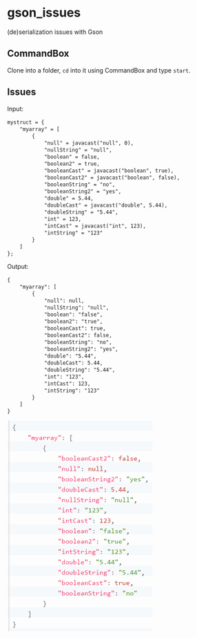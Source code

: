 # gson_issues
(de)serialization issues with Gson

## CommandBox
Clone into a folder, `cd` into it using CommandBox and type `start`.

## Issues
Input:
```
mystruct = {
	"myarray" = [
		{
			"null" = javacast("null", 0),
			"nullString" = "null",
			"boolean" = false,
			"boolean2" = true,
			"booleanCast" = javacast("boolean", true),
			"booleanCast2" = javacast("boolean", false),
			"booleanString" = "no",
			"booleanString2" = "yes",
			"double" = 5.44,
			"doubleCast" = javacast("double", 5.44),
			"doubleString" = "5.44",
			"int" = 123,
			"intCast" = javacast("int", 123),
			"intString" = "123"
		}
	]
};
```
Output:
```
{
	"myarray": [
		{
			"null": null,
			"nullString": "null",
			"boolean": "false",
			"boolean2": "true",
			"booleanCast": true,
			"booleanCast2": false,
			"booleanString": "no",
			"booleanString2": "yes",
			"double": "5.44",
			"doubleCast": 5.44,
			"doubleString": "5.44",
			"int": "123",
			"intCast": 123,
			"intString": "123"
		}
	]
}
```
<img src="https://github.com/evagoras/gson_issues/blob/master/gson_issues.png" alt="Output">
